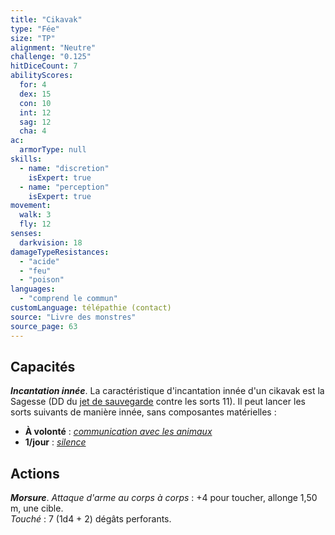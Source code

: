 ```yaml
---
title: "Cikavak"
type: "Fée"
size: "TP"
alignment: "Neutre"
challenge: "0.125"
hitDiceCount: 7
abilityScores:
  for: 4
  dex: 15
  con: 10
  int: 12
  sag: 12
  cha: 4
ac:
  armorType: null
skills:
  - name: "discretion"
    isExpert: true
  - name: "perception"
    isExpert: true
movement:
  walk: 3
  fly: 12
senses:
  darkvision: 18
damageTypeResistances:
  - "acide"
  - "feu"
  - "poison"
languages:
  - "comprend le commun"
customLanguage: télépathie (contact)
source: "Livre des monstres"
source_page: 63
---
```

## Capacités
_**Incantation innée**_. La caractéristique d'incantation innée d'un cikavak est la Sagesse (DD du [jet de sauvegarde](/utiliser-les-caracteristiques/#jets-de-sauvegarde) contre les sorts 11). Il peut lancer les sorts suivants de manière innée, sans composantes matérielles :
* **À volonté** : [_communication avec les animaux_](/grimoire/communication-avec-les-animaux/)
* **1/jour** : [_silence_](/grimoire/silence/)

## Actions
_**Morsure**_. _Attaque d'arme au corps à corps_ : +4 pour toucher, allonge 1,50 m, une cible.  
_Touché_ : 7 (1d4 + 2) dégâts perforants.
